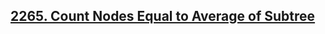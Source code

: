 ## [2265. Count Nodes Equal to Average of Subtree](https://leetcode.com/problems/count-nodes-equal-to-average-of-subtree)

